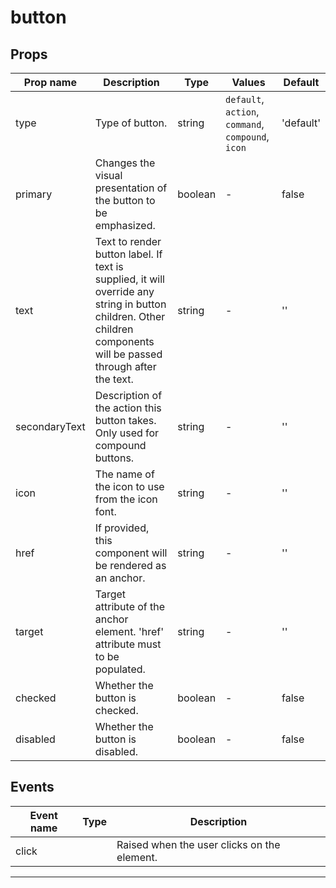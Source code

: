 # button

## Props

| Prop name     | Description                                                                                                                                                        | Type    | Values                                             | Default   |
| ------------- | ------------------------------------------------------------------------------------------------------------------------------------------------------------------ | ------- | -------------------------------------------------- | --------- |
| type          | Type of button.                                                                                                                                                    | string  | `default`, `action`, `command`, `compound`, `icon` | 'default' |
| primary       | Changes the visual presentation of the button to be emphasized.                                                                                                    | boolean | -                                                  | false     |
| text          | Text to render button label. If text is supplied, it will override any string in button children. Other children components will be passed through after the text. | string  | -                                                  | ''        |
| secondaryText | Description of the action this button takes. Only used for compound buttons.                                                                                       | string  | -                                                  | ''        |
| icon          | The name of the icon to use from the icon font.                                                                                                                    | string  | -                                                  | ''        |
| href          | If provided, this component will be rendered as an anchor.                                                                                                         | string  | -                                                  | ''        |
| target        | Target attribute of the anchor element. 'href' attribute must to be populated.                                                                                     | string  | -                                                  | ''        |
| checked       | Whether the button is checked.                                                                                                                                     | boolean | -                                                  | false     |
| disabled      | Whether the button is disabled.                                                                                                                                    | boolean | -                                                  | false     |

## Events

| Event name | Type | Description                                 |
| ---------- | ---- | ------------------------------------------- |
| click      |      | Raised when the user clicks on the element. |

---
